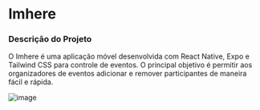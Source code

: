 # Imhere

### Descrição do Projeto

O Imhere é uma aplicação móvel desenvolvida com React Native, Expo e Tailwind CSS para controle de eventos. O principal objetivo é permitir aos organizadores de eventos adicionar e remover participantes de maneira fácil e rápida.


![image](https://github.com/user-attachments/assets/ab545dc5-60bd-42f4-bd48-12e10a9e042c)
